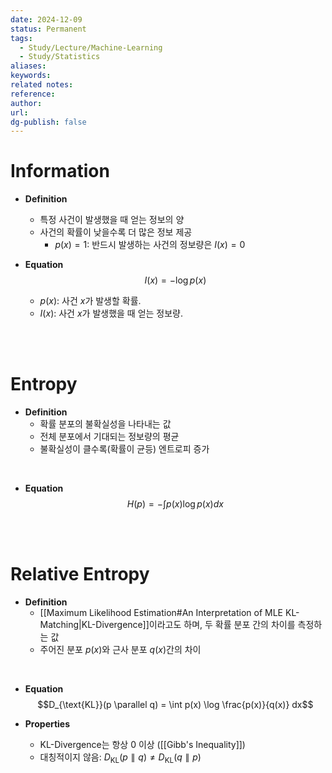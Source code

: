 ```yaml
---
date: 2024-12-09
status: Permanent
tags:
  - Study/Lecture/Machine-Learning
  - Study/Statistics
aliases: 
keywords: 
related notes: 
reference: 
author: 
url: 
dg-publish: false
---
```

# Information
- **Definition**
	- 특정 사건이 발생했을 때 얻는 정보의 양
	- 사건의 확률이 낮을수록 더 많은 정보 제공
		- $p(x) = 1$: 반드시 발생하는 사건의 정보량은 $I(x) = 0$

- **Equation**
	$$I(x) = -\log p(x)$$
	- $p(x)$: 사건 $x$가 발생할 확률.
	- $I(x)$: 사건 $x$가 발생했을 때 얻는 정보량.

<br><br>

# Entropy
- **Definition**
	- 확률 분포의 불확실성을 나타내는 값
	- 전체 분포에서 기대되는 정보량의 평균
	- 불확실성이 클수록(확률이 균등) 엔트로피 증가

<br>

- **Equation**
	$$H(p) = -\int p(x) \log p(x) dx$$

<br><br>

# Relative Entropy
- **Definition**
	- [[Maximum Likelihood Estimation#An Interpretation of MLE KL-Matching|KL-Divergence]]이라고도 하며, 두 확률 분포 간의 차이를 측정하는 값
	- 주어진 분포 $p(x)$와 근사 분포 $q(x)$간의 차이

<br>

- **Equation**
	$$D_{\text{KL}}(p \parallel q) = \int p(x) \log \frac{p(x)}{q(x)} dx$$


- **Properties**
	- KL-Divergence는 항상 0 이상 ([[Gibb's Inequality]])
	- 대칭적이지 않음: $D_{\text{KL}}(p \parallel q) \neq D_{\text{KL}}(q \parallel p)$
	  